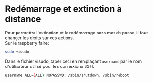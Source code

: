# Redémarrage et extinction à distance
Pour permettre l'extinction et le redémarrage sans mot de passe, il faut changer les droits sur ces actions.  
Sur le raspberry faire:
```bash
sudo visudo
```
Dans le fichier visudo, taper ceci en remplaçant `username` par le nom d'utilisateur utilisé pour les connexions SSH. 
```bash
username ALL=(ALL) NOPASSWD: /sbin/shutdown, /sbin/reboot
```
